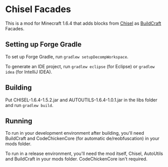 # Chisel Facades
This is a mod for Minecraft 1.6.4 that adds blocks from [Chisel](http://www.minecraftforum.net/forums/mapping-and-modding/minecraft-mods/1288400-chisel) as [BuildCraft](http://www.mod-buildcraft.com/) Facades.

## Setting up Forge Gradle
To set up Forge Gradle, run `gradlew setupDecompWorkspace`.

To generate an IDE project, run `gradlew eclipse` (for Eclipse) or `gradlew idea` (for IntelliJ IDEA).

## Building
Put CHISEL-1.6.4-1.5.2.jar and AUTOUTILS-1.6.4-1.0.1.jar in the libs folder and run `gradlew build`.

## Running
To run in your development environment after building, you'll need BuildCraft and CodeChickenCore (for automatic de/reobfuscation) in your mods folder.

To run in a release environment, you'll need the mod itself, Chisel, AutoUtils and BuildCraft in your mods folder. CodeChickenCore isn't required.
